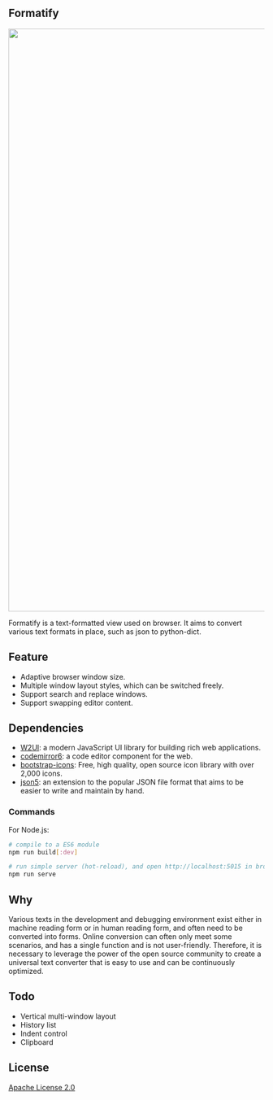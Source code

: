 ## Formatify

<img align="center" width="1147px" src="https://github.com/imssyang/formatify/blob/main/snapshot/layout-3.png">

Formatify is a text-formatted view used on browser. It aims to convert various text formats in place, such as json to python-dict.

## Feature

- Adaptive browser window size.
- Multiple window layout styles, which can be switched freely.
- Support search and replace windows.
- Support swapping editor content.

## Dependencies

* [W2UI](https://github.com/vitmalina/w2ui): a modern JavaScript UI library for building rich web applications.
* [codemirror6](https://codemirror.net/): a code editor component for the web.
* [bootstrap-icons](https://icons.getbootstrap.com/): Free, high quality, open source icon library with over 2,000 icons.
* [json5](https://json5.org/): an extension to the popular JSON file format that aims to be easier to write and maintain by hand.

### Commands

For Node.js:

```bash
# compile to a ES6 module
npm run build[:dev]

# run simple server (hot-reload), and open http://localhost:5015 in browser
npm run serve
```

## Why

Various texts in the development and debugging environment exist either in machine reading form or in human reading form, and often need to be converted into forms. Online conversion can often only meet some scenarios, and has a single function and is not user-friendly. Therefore, it is necessary to leverage the power of the open source community to create a universal text converter that is easy to use and can be continuously optimized.

## Todo

- Vertical multi-window layout
- History list
- Indent control
- Clipboard

## License

[Apache License 2.0](https://github.com/imssyang/formatify/blob/main/LICENSE)
